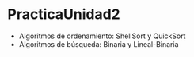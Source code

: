 # PracticaUnidad2

- Algoritmos de ordenamiento: ShellSort y QuickSort
- Algoritmos de búsqueda: Binaria y Lineal-Binaria
